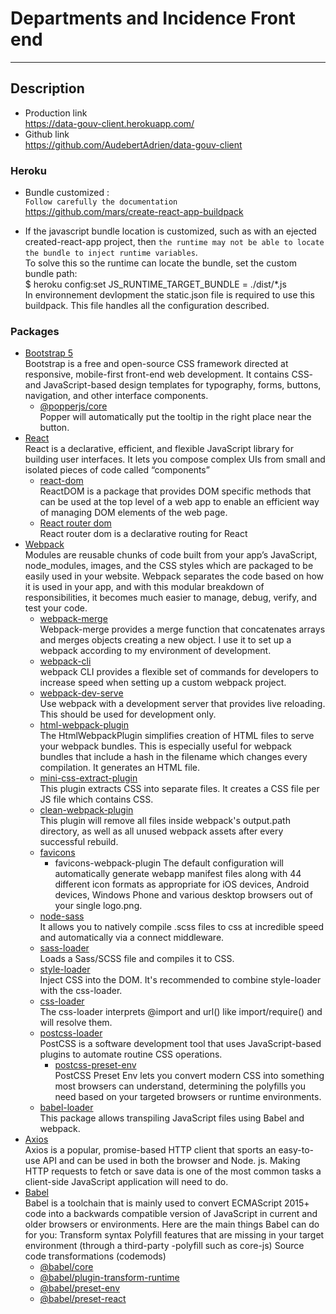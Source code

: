 # Departments and Incidence Front end

---

## Description

- Production link  
  https://data-gouv-client.herokuapp.com/
- Github link  
  https://github.com/AudebertAdrien/data-gouv-client

### Heroku

- Bundle customized :  
  `Follow carefully the documentation`  
  <https://github.com/mars/create-react-app-buildpack>

- If the javascript bundle location is customized, such as with an ejected created-react-app project, then `the runtime may not be able to locate the bundle to inject runtime variables`.  
  To solve this so the runtime can locate the bundle, set the custom bundle path:  
  $ heroku config:set JS_RUNTIME_TARGET_BUNDLE = ./dist/\*.js  
  In environnement devlopment the static.json file is required to use this buildpack. This file handles all the configuration described.

### Packages

- [Bootstrap 5](https://getbootstrap.com/)  
  Bootstrap is a free and open-source CSS framework directed at responsive, mobile-first front-end web development. It contains CSS- and JavaScript-based design templates for typography, forms, buttons, navigation, and other interface components.
  - [@popperjs/core](https://www.npmjs.com/package/@popperjs/core)  
    Popper will automatically put the tooltip in the right place near the button.
- [React](https://reactjs.org/)  
  React is a declarative, efficient, and flexible JavaScript library for building user interfaces. It lets you compose complex UIs from small and isolated pieces of code called “components”
  - [react-dom](https://reactjs.org/docs/react-dom.html)  
    ReactDOM is a package that provides DOM specific methods that can be used at the top level of a web app to enable an efficient way of managing DOM elements of the web page.
  - [React router dom](https://reactrouter.com/web/guides/quick-start)  
    React router dom is a declarative routing for React
- [Webpack](https://webpack.js.org/)  
  Modules are reusable chunks of code built from your app’s JavaScript, node_modules, images, and the CSS styles which are packaged to be easily used in your website. Webpack separates the code based on how it is used in your app, and with this modular breakdown of responsibilities, it becomes much easier to manage, debug, verify, and test your code.
  - [webpack-merge](https://www.npmjs.com/package/webpack-merge)  
    Webpack-merge provides a merge function that concatenates arrays and merges objects creating a new object. I use it to set up a webpack according to my environment of development.
  - [webpack-cli](https://www.npmjs.com/package/webpack-cli)  
    webpack CLI provides a flexible set of commands for developers to increase speed when setting up a custom webpack project.
  - [webpack-dev-serve](https://webpack.js.org/configuration/dev-server/)  
    Use webpack with a development server that provides live reloading. This should be used for development only.
  - [html-webpack-plugin](https://webpack.js.org/plugins/html-webpack-plugin/)  
    The HtmlWebpackPlugin simplifies creation of HTML files to serve your webpack bundles. This is especially useful for webpack bundles that include a hash in the filename which changes every compilation. It generates an HTML file.
  - [mini-css-extract-plugin](https://webpack.js.org/plugins/mini-css-extract-plugin/)  
    This plugin extracts CSS into separate files. It creates a CSS file per JS file which contains CSS.
  - [clean-webpack-plugin](https://www.npmjs.com/package/clean-webpack-plugin)  
    This plugin will remove all files inside webpack's output.path directory, as well as all unused webpack assets after every successful rebuild.
  - [favicons](https://www.npmjs.com/package/favicons)
    - favicons-webpack-plugin
      The default configuration will automatically generate webapp manifest files along with 44 different icon formats as appropriate for iOS devices, Android devices, Windows Phone and various desktop browsers out of your single logo.png.
  - [node-sass](https://www.npmjs.com/package/node-sass)  
    It allows you to natively compile .scss files to css at incredible speed and automatically via a connect middleware.
  - [sass-loader](https://github.com/webpack-contrib/sass-loader)  
    Loads a Sass/SCSS file and compiles it to CSS.
  - [style-loader](https://webpack.js.org/loaders/style-loader/)  
    Inject CSS into the DOM. It's recommended to combine style-loader with the css-loader.
  - [css-loader](https://webpack.js.org/loaders/css-loader/)  
    The css-loader interprets @import and url() like import/require() and will resolve them.
  - [postcss-loader](https://github.com/webpack-contrib/postcss-loader)  
    PostCSS is a software development tool that uses JavaScript-based plugins to automate routine CSS operations.
    - [postcss-preset-env](https://github.com/csstools/postcss-preset-env)  
      PostCSS Preset Env lets you convert modern CSS into something most browsers can understand, determining the polyfills you need based on your targeted browsers or runtime environments.
  - [babel-loader](https://github.com/babel/babel-loader)  
    This package allows transpiling JavaScript files using Babel and webpack.
- [Axios](https://github.com/axios/axios)  
  Axios is a popular, promise-based HTTP client that sports an easy-to-use API and can be used in both the browser and Node. js. Making HTTP requests to fetch or save data is one of the most common tasks a client-side JavaScript application will need to do.
- [Babel](https://babeljs.io/)  
  Babel is a toolchain that is mainly used to convert ECMAScript 2015+ code into a backwards compatible version of JavaScript in current and older browsers or environments. Here are the main things Babel can do for you:
  Transform syntax
  Polyfill features that are missing in your target environment (through a third-party -polyfill such as core-js)
  Source code transformations (codemods)
  - [@babel/core](https://www.npmjs.com/package/@babel/core)
  - [@babel/plugin-transform-runtime](https://babeljs.io/docs/en/babel-plugin-transform-runtime)
  - [@babel/preset-env](https://babeljs.io/docs/en/babel-preset-env)
  - [@babel/preset-react](https://babeljs.io/docs/en/babel-preset-react)
